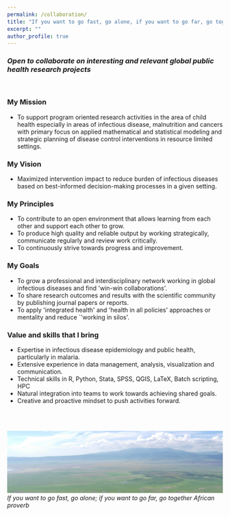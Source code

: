 ```yaml
---
permalink: /collaboration/
title: "If you want to go fast, go alone, if you want to go far, go together"
excerpt: ""
author_profile: true
---
```


### _Open to collaborate on interesting and relevant global public health research projects_  

<br/>  

### My Mission
- To support program oriented research activities in the area of child health especially in areas of infectious disease, malnutrition and cancers with primary focus on applied mathematical and statistical modeling and strategic planning of disease control interventions in resource limited settings.

### My Vision
- Maximized intervention impact to reduce burden of infectious diseases based on best-informed decision-making processes in a given setting.

### My Principles 
- To contribute to an open environment that allows learning from each other and support each other to grow.
- To produce high quality and reliable output by working strategically, communicate regularly and review work critically.
- To continuously strive towards progress and improvement.


### My Goals
- To grow a professional and interdisciplinary network working in global infectious diseases and find 'win-win collaborations'. 
- To share research outcomes and results with the scientific community by publishing journal papers or reports.
- To apply 'integrated health' and 'health in all policies' approaches or mentality and reduce `'working in silos'.


### Value and skills that I bring
- Expertise in infectious disease epidemiology and public health, particularly in malaria.
- Extensive experience in data management, analysis, visualization and communication.
- Technical skills in R, Python, Stata, SPSS, QGIS, LaTeX, Batch scripting, HPC 
- Natural integration into teams to work towards achieving shared goals.
- Creative and proactive mindset to push activities forward.
 

<br/><br/>

<img src='/images/landscape_TZA1.jpg'>
<i>If you want to go fast, go alone; if you want to go far, go together</i>
<i>African proverb</i>
